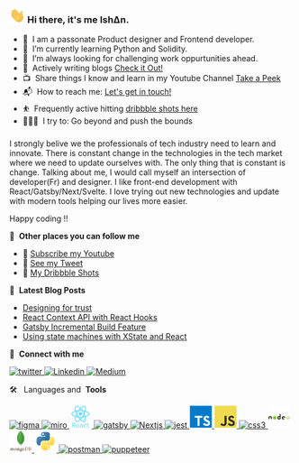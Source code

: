 ### <img src="./img/wave.gif" width="28"> Hi there, it's me Ish∆n.

- 🎤 &nbsp;I am a passonate Product designer and Frontend developer.
- 🌱 &nbsp;I’m currently learning Python and Solidity.
- 🌋 &nbsp;I’m always looking for challenging work oppurtunities ahead.
- 💬 &nbsp;Actively writing blogs [Check it Out!](https://medium.com/@ishan02016)
- 📺 &nbsp;Share things I know and learn in my Youtube Channel [Take a Peek](https://www.youtube.com/channel/UCS3-MF_4ADqglU2OSly4vIw?sub_confirmation=1)
- 📬 &nbsp;How to reach me: <a href="mailto:ishan02016@gmail.com">Let's get in touch!</a>
- ⛹️‍ &nbsp;Frequently active hitting [dribbble shots here](https://dribbble.com/ishan-manandhar)
- 🧗🏾‍♀️ &nbsp;I try to: Go beyond and push the bounds

###

I strongly belive we the professionals of tech industry need to learn and innovate. There is constant change in the technologies in the tech market where we need to update ourselves with. The only thing that is constant is change. Talking about me, I would call myself an intersection of developer(Fr) and designer. I like front-end development with React/Gatsby/Next/Svelte. I love trying out new technologies and update with modern tools helping our lives more easier.

Happy coding !!

🧭 &nbsp;**Other places you can follow me**

- 🎥 [Subscribe my Youtube](https://www.youtube.com/channel/UCS3-MF_4ADqglU2OSly4vIw?sub_confirmation=1)
- 🐣 [See my Tweet](https://twitter.com/ishan02016)
- 🏀 [My Dribbble Shots](https://dribbble.com/ishan-manandhar)

📕 &nbsp;**Latest Blog Posts**

<!-- BLOG-POST-LIST:START -->

- [Designing for trust](https://ishan02016.medium.com/design-for-trust-establishing-a-healthy-relationship-with-your-users-87fa3e1a2f2d)
- [React Context API with React Hooks](https://www.digitalocean.com/community/tutorials/react-crud-context-hooks)
- [Gatsby Incremental Build Feature](https://javascript.plainenglish.io/enable-blazing-gatsby-build-time-with-incremental-builds-6f93935b05c2)
- [Using state machines with XState and React](https://blog.logrocket.com/using-state-machines-with-xstate-and-react/)
<!-- BLOG-POST-LIST:END -->

🔗 &nbsp;**Connect with me**

<p align="left">
<a href="https://twitter.com/ishan02016" target="blank"><img src="http://icons.iconarchive.com/icons/iynque/ios7-style/1024/Twitter-icon.png" alt="twitter" width="40" height="40"/> </a>
<a href="https://www.linkedin.com/in/ishan-me/" target="blank">
<img src="https://cdn.pixabay.com/photo/2017/08/23/22/59/linked-in-2674741_960_720.png" alt="Linkedin" width="40" height="40"/>
</a>
<a href="https://medium.com/@ishan02016" target="blank"><img src="https://uxwing.com/wp-content/themes/uxwing/download/10-brands-and-social-media/medium.png" alt="Medium" width="40" height="40"/></a>
</p>

🛠️ &nbsp;&nbsp;Languages&nbsp;and&nbsp; **Tools**

<p align="left"> <a href="http://figma.com/" target="_blank"> <img src="https://cdn.freebiesupply.com/logos/large/2x/figma-1-logo-png-transparent.png" alt="figma" width="40" height="40"/> </a> <a href="https://miro.com/" target="_blank"> <img src=https://static.crozdesk.com/web_app_library/providers/logos/000/009/164/box/miro-1579760975-logo.png?1579760975" alt="miro" width="40" height="40"/> </a>  <a href="https://reactjs.org/" target="_blank"> <img src="https://raw.githubusercontent.com/devicons/devicon/master/icons/react/react-original-wordmark.svg" alt="react" width="40" height="40"/> </a><a href="https://www.gatsbyjs.org/" target="_blank"> <img src="https://seeklogo.com/images/G/gatsby-logo-1A245AD37F-seeklogo.com.png" alt="gatsby" width="40" height="40"/> </a><a href="https://nextjs.org/" target="_blank"> <img src="https://assets.coderrocketfuel.com/next-js-article-thumbnail.png" alt="Nextjs" width="40" height="40"/> </a><a href="https://jestjs.io" target="_blank"> <img src="https://www.vectorlogo.zone/logos/jestjsio/jestjsio-icon.svg" alt="jest" width="40" height="40"/> </a><a href="https://www.typescriptlang.org/" target="_blank"> <img src="https://raw.githubusercontent.com/devicons/devicon/master/icons/typescript/typescript-original.svg" alt="typescript" width="40" height="40"/> </a> <a href="https://developer.mozilla.org/en-US/docs/Web/JavaScript" target="_blank"> <img src="https://raw.githubusercontent.com/devicons/devicon/master/icons/javascript/javascript-original.svg" alt="javascript" width="40" height="40"/> </a><a href="https://www.w3schools.com/css/" target="_blank"> <img src="https://cdn.iconscout.com/icon/free/png-256/node-js-1174925.png" alt="css3" width="40" height="40"/> </a></a> <a href="https://nodejs.org" target="_blank"> <img src="https://raw.githubusercontent.com/devicons/devicon/master/icons/nodejs/nodejs-original-wordmark.svg" alt="nodejs" width="40" height="40"/> </a><a href="https://www.mongodb.com/" target="_blank"> <img src="https://raw.githubusercontent.com/devicons/devicon/master/icons/mongodb/mongodb-original-wordmark.svg" alt="mongodb" width="40" height="40"/> </a><a href="https://www.python.org" target="_blank"> <img src="https://raw.githubusercontent.com/devicons/devicon/master/icons/python/python-original.svg" alt="python" width="40" height="40"/> </a><a href="https://postman.com" target="_blank"> <img src="https://www.vectorlogo.zone/logos/getpostman/getpostman-icon.svg" alt="postman" width="40" height="40"/> </a> <a href="https://github.com/puppeteer/puppeteer" target="_blank"> <img src="https://www.vectorlogo.zone/logos/pptrdev/pptrdev-official.svg" alt="puppeteer" width="40" height="40"/> </a></p>
